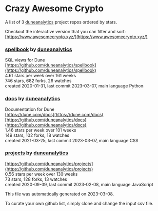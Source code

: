 # Crazy Awesome Crypto
A list of 3 [duneanalytics](https://github.com/duneanalytics) project repos ordered by stars.  

Checkout the interactive version that you can filter and sort: 
[https://www.awesomecrypto.xyz/](https://www.awesomecrypto.xyz/)  


### [spellbook](https://github.com/duneanalytics/spellbook) by [duneanalytics](https://github.com/duneanalytics)  
SQL views for Dune  
[https://github.com/duneanalytics/spellbook](https://github.com/duneanalytics/spellbook)  
4.61 stars per week over 161 weeks  
746 stars, 682 forks, 26 watches  
created 2020-01-31, last commit 2023-03-07, main language Python  


### [docs](https://github.com/duneanalytics/docs) by [duneanalytics](https://github.com/duneanalytics)  
Documentation for Dune  
[https://dune.com/docs](https://dune.com/docs)  
[https://github.com/duneanalytics/docs](https://github.com/duneanalytics/docs)  
1.46 stars per week over 101 weeks  
149 stars, 102 forks, 18 watches  
created 2021-03-25, last commit 2023-03-07, main language CSS  


### [projects](https://github.com/duneanalytics/projects) by [duneanalytics](https://github.com/duneanalytics)  
  
[https://github.com/duneanalytics/projects](https://github.com/duneanalytics/projects)  
0.56 stars per week over 130 weeks  
73 stars, 128 forks, 13 watches  
created 2020-09-09, last commit 2023-02-08, main language JavaScript  


This file was automatically generated on 2023-03-08.  

To curate your own github list, simply clone and change the input csv file.  